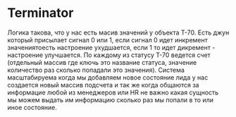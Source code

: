 # Terminator
Логика такова, что у нас есть масив значений у объекта Т-70.
Есть джун который присылает сигнал 0 или 1, если сигнал 0 идет инкремент
значениятоесть настроение ухудшается, если 1 то идет дикремент - настроение
улучшается. По каждому из статусу Т-70 ведется счет (отдельный массив 
где ключь это название статуса, значение количество раз сколько попадали
это значения). Система масштабируема когда мы добавляем новое состояние
лида у нас создается новый массив подсчета и так же когда общаются 
за информацие любой из менеджеров или HR не важно какая сущность мы 
можем выдать им информацию сколько раз мы попали в то или иное состояние.

